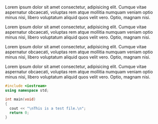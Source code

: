 

Lorem ipsum dolor sit amet consectetur, adipisicing elit. Cumque vitae aspernatur obcaecati, voluptas rem atque mollitia numquam veniam optio minus nisi, libero voluptatum aliquid quos velit vero. Optio, magnam nisi.

Lorem ipsum dolor sit amet consectetur, adipisicing elit. Cumque vitae aspernatur obcaecati, voluptas rem atque mollitia numquam veniam optio minus nisi, libero voluptatum aliquid quos velit vero. Optio, magnam nisi.

Lorem ipsum dolor sit amet consectetur, adipisicing elit. Cumque vitae aspernatur obcaecati, voluptas rem atque mollitia numquam veniam optio minus nisi, libero voluptatum aliquid quos velit vero. Optio, magnam nisi.

Lorem ipsum dolor sit amet consectetur, adipisicing elit. Cumque vitae aspernatur obcaecati, voluptas rem atque mollitia numquam veniam optio minus nisi, libero voluptatum aliquid quos velit vero. Optio, magnam nisi.

```cpp
#include <iostream>
using namespace std;

int main(void)
{
  cout << "\nThis is a test file.\n";
  return 0;
}
```
